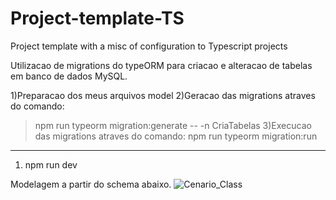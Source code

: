# Project-template-TS
Project template with a misc of configuration to Typescript projects

Utilizacao de migrations do typeORM para criacao e alteracao de tabelas em banco de dados MySQL.

1)Preparacao dos meus arquivos model
2)Geracao das migrations atraves do comando:
> npm run typeorm migration:generate -- -n CriaTabelas
3)Execucao das migrations atraves do comando:
> npm run typeorm migration:run



-----

1) npm run dev


Modelagem a partir do schema abaixo.
![Cenario_Class](https://user-images.githubusercontent.com/36780203/138616618-3dc795eb-adfe-4265-8707-a6b4a65b5413.jpg)
